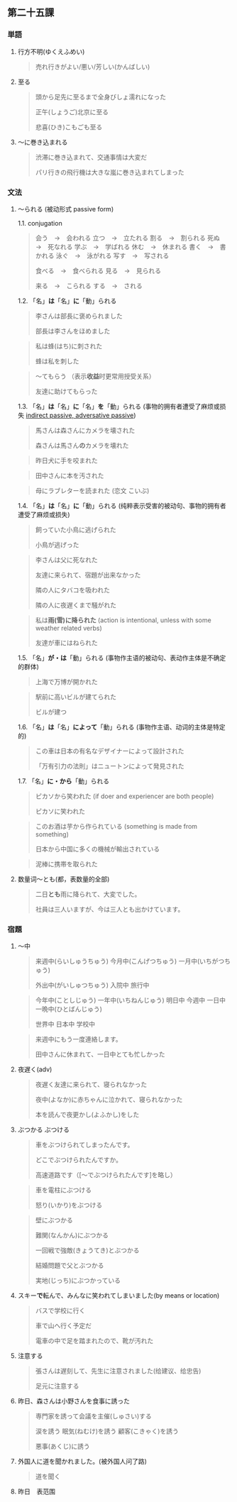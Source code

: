 ## 第二十五課

### 単語

1. 行方不明(ゆくえふめい)

    > 売れ行きがよい/悪い/芳しい(かんばしい)

1. 至る
    
    > 頭から足先に至るまで全身びしょ濡れになった
    >
    > 正午(しょうご)北京に至る
    >
    > 悲喜(ひき)こもごも至る

1. ～に巻き込まれる

    > 渋滞に巻き込まれて、交通事情は大変だ
    >
    > パリ行きの飛行機は大きな嵐に巻き込まれてしまった

### 文法

1. ～られる (被动形式 passive form)

    1.1. conjugation

    > 会う　→　会われる
    > 立つ　→　立たれる
    > 割る　→　割られる
    > 死ぬ　→　死なれる
    > 学ぶ　→　学ばれる
    > 休む　→　休まれる
    > 書く　→　書かれる
    > 泳ぐ　→　泳がれる
    > 写す　→　写される
    > 
    > 食べる　→　食べられる
    > 見る　→　見られる
    >
    > 来る　→　こられる
    > する　→　される

    1.2. 「名」**は**「名」**に**「動」られる

    > 李さんは部長に褒められました
    >
    > 部長は李さんをほめました
    
    > 私は蜂(はち)に刺された
    >
    > 蜂は私を刺した

    > ～てもらう （表示**收益**时更常用授受关系）
    >
    > 友達に助けてもらった

    1.3. 「名」**は**「名」**に**「名」**を**「動」られる (事物的拥有者遭受了麻烦或损失 [indirect passive, adversative passive](https://www.tofugu.com/japanese-grammar/verb-passive-form-rareru/))

    > 馬さんは森さんにカメラを壊された
    >
    > 森さんは馬さん**の**カメラを壊れた

    > 昨日犬に手を咬まれた

    > 田中さんに本を汚された

    > 母にラブレターを読まれた (恋文 こいぶ)

    1.4. 「名」**は**「名」**に**「動」られる (纯粹表示受害的被动句、事物的拥有者遭受了麻烦或损失)

    > 飼っていた小鳥に逃げられた
    >
    > 小鳥が逃げった

    > 李さんは父に死なれた
    >
    > 友達に来られて、宿題が出来なかった
    >
    > 隣の人にタバコを吸われた
    >
    > 隣の人に夜遅くまで騒がれた
    
    > 私は**雨(雪)に降られた** (action is intentional, unless with some weather related verbs)
    >
    > 友達が車にはねられた

    1.5. 「名」**が・は**「動」られる (事物作主语的被动句、表动作主体是不确定的群体)

    > 上海で万博が開かれた
    
    > 駅前に高いビルが建てられた
    >
    > ビルが建つ

    1.6. 「名」**は**「名」**によって**「動」られる (事物作主语、动词的主体是特定的)

    > この車は日本の有名なデザイナーによって設計された
    >
    > 「万有引力の法則」はニュートンによって発見された

    1.7. 「名」**に・から**「動」られる

    > ピカソから笑われた  (if doer and experiencer are both people)
    >
    > ピカソに笑われた 

    > このお酒は芋から作られている (something is made from something)
    > 
    > 日本から中国に多くの機械が輸出されている

    > 泥棒に携帯を取られた


1. 数量词～とも(都，表数量的全部)

    > 二日**とも**雨に降られて、大変でした。
    >
    > 社員は三人いますが、今は三人とも出かけています。

### 宿題

1. ～中

    > 来週中(らいしゅうちゅう)
    > 今月中(こんげつちゅう)
    > 一月中(いちがつちゅう)
    >
    > 外出中(がいしゅつちゅう)
    > 入院中
    > 旅行中
    
    > 今年中(ことしじゅう)
    > 一年中(いちねんじゅう)
    > 明日中
    > 今週中
    > 一日中
    > 一晩中(ひとばんじゅう)
    >
    > 世界中
    > 日本中
    > 学校中

    > 来週中にもう一度連絡します。
    >
    > 田中さんに休まれて、一日中とても忙しかった

1. 夜遅く(adv)

    > 夜遅く友達に来られて、寝られなかった
    >
    > 夜中(よなか)に赤ちゃんに泣かれて、寝られなかった
    >
    > 本を読んで夜更かし(よふかし)をした

1. ぶつかる ぶつける

    > 車をぶつけられてしまったんです。
    >
    > どこでぶつけられたんですか。
    >
    > 高速道路です（[～でぶつけられたんです]を略し）
    
    > 車を電柱にぶつける
    >
    > 怒り(いかり)をぶつける

    > 壁にぶつかる
    >
    > 難関(なんかん)にぶつかる
    >
    > 一回戦で強敵(きょうてき)とぶつかる
    >
    > 結婚問題で父とぶつかる
    >
    > 実地(じっち)にぶつかっている


1. スキー**で**転んで、みんなに笑われてしまいました(by means or location)

    > バスで学校に行く
    >
    > 車で山へ行く予定だ
    >
    > 電車の中で足を踏まれたので、靴が汚れた

1. 注意する

    > 張さんは遅刻して、先生に注意されました(给建议、给忠告)
    >
    > 足元に注意する

1. 昨日、森さんは小野さんを食事に誘った

    > 専門家を誘って会議を主催(しゅさい)する
    >
    > 涙を誘う
    > 眠気(ねむけ)を誘う
    > 顧客(こきゃく)を誘う
    >
    > 悪事(あくじ)に誘う

1. 外国人に道を聞かれました。(被外国人问了路)

    > 道を聞く

1. 昨日　表范围
